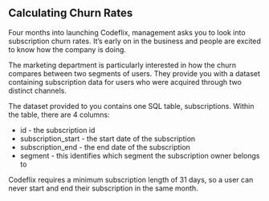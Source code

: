 ## Calculating Churn Rates

Four months into launching Codeflix, management asks you to look into subscription churn rates. It’s early on in the business and people are excited to know how the company is doing.

The marketing department is particularly interested in how the churn compares between two segments of users. They provide you with a dataset containing subscription data for users who were acquired through two distinct channels.

The dataset provided to you contains one SQL table, subscriptions. Within the table, there are 4 columns:
- id - the subscription id
- subscription_start - the start date of the subscription
- subscription_end - the end date of the subscription
- segment - this identifies which segment the subscription owner belongs to

Codeflix requires a minimum subscription length of 31 days, so a user can never start and end their subscription in the same month.
